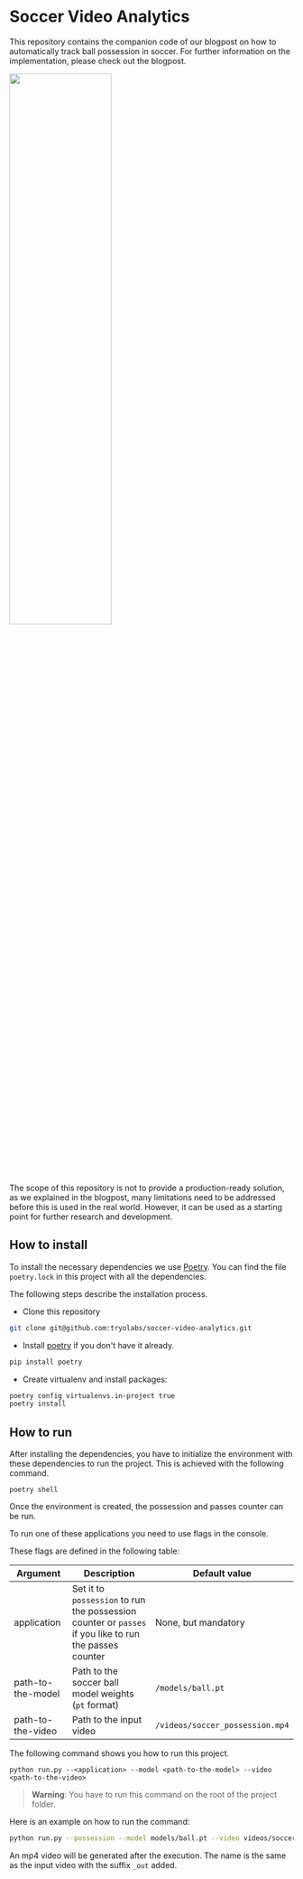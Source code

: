 # Soccer Video Analytics


This repository contains the companion code of our blogpost on how to automatically track ball possession in soccer. For further information on the implementation, please check out the blogpost.

<a href="https://www.youtube.com/watch?v=CWnlGBVaRpQ" target="_blank">
<img src="https://user-images.githubusercontent.com/33181424/193869946-ad7e3973-a28e-4640-8494-bf899d5df3a7.png" width="60%" height="50%">
</a>

The scope of this repository is not to provide a production-ready solution, as we explained in the blogpost, many limitations need to be addressed before this is used in the real world. However, it can be used as a starting point for further research and development.


## How to install

To install the necessary dependencies we use [Poetry](https://python-poetry.org/docs). You can find the file `poetry.lock` in this project with all the dependencies.

The following steps describe the installation process.

- Clone this repository

```bash
git clone git@github.com:tryolabs/soccer-video-analytics.git
```

- Install [poetry](https://python-poetry.org) if you don't have it already.

```bash
pip install poetry
```

- Create virtualenv and install packages:

```bash
poetry config virtualenvs.in-project true
poetry install
```

## How to run

After installing the dependencies, you have to initialize the environment with these dependencies to run the project. This is achieved with the following command.

```
poetry shell
```

Once the environment is created, the possession and passes counter can be run.

To run one of these applications you need to use flags in the console.

These flags are defined in the following table:

| Argument | Description | Default value |
| ----------- | ----------- | ----------- |
| application | Set it to `possession` to run the possession counter or `passes` if you like to run the passes counter | None, but mandatory |
| path-to-the-model | Path to the soccer ball model weights (`pt` format) | `/models/ball.pt` |
| path-to-the-video | Path to the input video | `/videos/soccer_possession.mp4` |


The following command shows you how to run this project.

```
python run.py --<application> --model <path-to-the-model> --video <path-to-the-video>
```

>__Warning__: You have to run this command on the root of the project folder.

Here is an example on how to run the command:
    
```bash
python run.py --possession --model models/ball.pt --video videos/soccer_possession.mp4
```
An mp4 video will be generated after the execution. The name is the same as the input video with the suffix `_out` added.